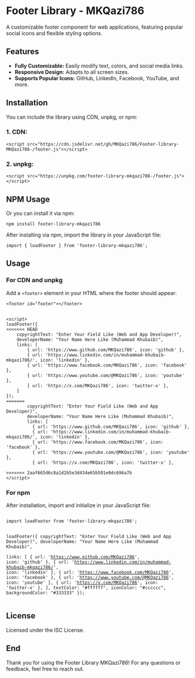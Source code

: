 <h1>Footer Library - MKQazi786</h1>
<p>A customizable footer component for web applications, featuring popular social icons and flexible styling options.</p>

<h2>Features</h2>
<ul>
    <li><strong>Fully Customizable:</strong> Easily modify text, colors, and social media links.</li>
    <li><strong>Responsive Design:</strong> Adapts to all screen sizes.</li>
    <li><strong>Supports Popular Icons:</strong> GitHub, LinkedIn, Facebook, YouTube, and more.</li>
</ul>

<h2>Installation</h2>
<p>You can include the library using CDN, unpkg, or npm:</p>

<h3>1. CDN:</h3>
<pre><code>&lt;script src="https://cdn.jsdelivr.net/gh/MKQazi786/Footer-library-MKQazi786-/footer.js"&gt;&lt;/script&gt;</code></pre>

<h3>2. unpkg:</h3>
<pre><code>&lt;script src="https://unpkg.com/footer-library-mkqazi786-/footer.js"&gt;&lt;/script&gt;</code></pre>

<h2>NPM Usage</h2>
<p>Or you can install it via npm:</p>
<pre><code>npm install footer-library-mkqazi786</code></pre>
<p>After installing via npm, import the library in your JavaScript file:</p>
<pre><code>import { loadFooter } from 'footer-library-mkqazi786';</code></pre>

<h2>Usage</h2>
<h3>For CDN and unpkg</h3>
<p>Add a <code>&lt;footer&gt;</code> element in your HTML where the footer should appear:</p>
<pre><code>&lt;footer id="footer"&gt;&lt;/footer&gt;</code></pre>

<pre><code>
&lt;script&gt;
loadFooter({
<<<<<<< HEAD
    copyrightText: "Enter Your Field Like (Web and App Developer)",
    developerName: "Your Name Here Like (Muhammad Khubaib)",  
    links: [
        { url: 'https://www.github.com/MKQazi786', icon: 'github' },
        { url: 'https://www.linkedin.com/in/muhammad-khubaib-mkqazi786/', icon: 'linkedin' },
        { url: 'https://www.facebook.com/MKQazi786', icon: 'facebook' },
        { url: 'https://www.youtube.com/@MKQazi786', icon: 'youtube' },
        { url: 'https://x.com/MKQazi786', icon: 'twitter-x' },
    ]
});
=======
        copyrightText: "Enter Your Field Like (Web and App Developer)",
        developerName: "Your Name Here Like (Muhammad Khubaib)",  
        links: [
          { url: 'https://www.github.com/MKQazi786', icon: 'github' },
          { url: 'https://www.linkedin.com/in/muhammad-khubaib-mkqazi786/', icon: 'linkedin' },
          { url: 'https://www.facebook.com/MKQazi786', icon: 'facebook' },
          { url: 'https://www.youtube.com/@MKQazi786', icon: 'youtube' },
          { url: 'https://x.com/MKQazi786', icon: 'twitter-x' },
    
>>>>>>> 2aaf665d6c8a1d2b5e3d434e65b501e0dc696a7b
&lt;/script&gt;
</code></pre>

<h3>For npm</h3>
<p>After installation, import and initialize in your JavaScript file:</p>
<pre><code>
import loadFooter from 'footer-library-mkqazi786';

loadFooter({
    copyrightText: "Enter Your Field Like (Web and App Developer)",
    developerName: "Your Name Here Like (Muhammad Khubaib)",  
    links: [
        { url: 'https://www.github.com/MKQazi786', icon: 'github' },
        { url: 'https://www.linkedin.com/in/muhammad-khubaib-mkqazi786/', icon: 'linkedin' },
        { url: 'https://www.facebook.com/MKQazi786', icon: 'facebook' },
        { url: 'https://www.youtube.com/@MKQazi786', icon: 'youtube' },
        { url: 'https://x.com/MKQazi786', icon: 'twitter-x' },
    ],
    textColor: "#ffffff",
    iconColor: "#cccccc",
    backgroundColor: "#333333"
});
</code></pre>

<h2>License</h2>
<p>Licensed under the ISC License.</p>

<h2>End</h2>
<p>Thank you for using the Footer Library MKQazi786! For any questions or feedback, feel free to reach out.</p>
